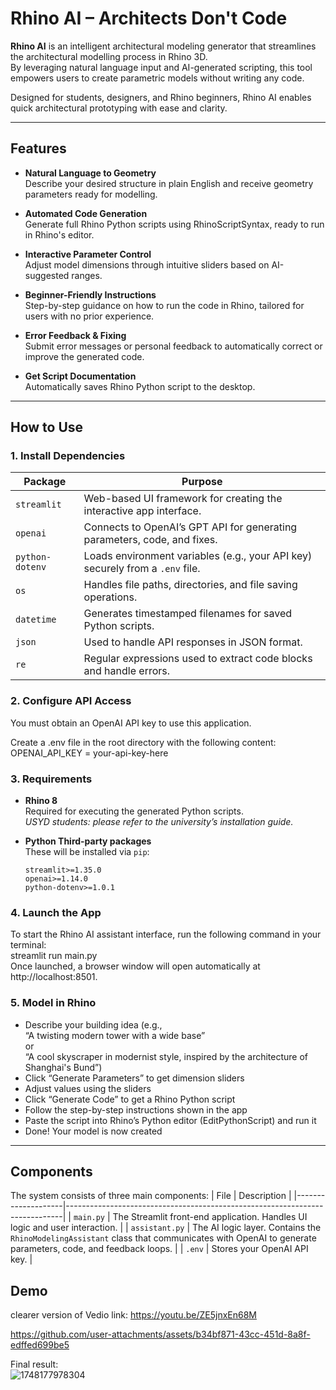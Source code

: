 # Rhino AI – Architects Don't Code

**Rhino AI** is an intelligent architectural modeling generator that streamlines the architectural modelling process in Rhino 3D.  
By leveraging natural language input and AI-generated scripting, this tool empowers users to create parametric models without writing any code.

Designed for students, designers, and Rhino beginners, Rhino AI enables quick architectural prototyping with ease and clarity.

---

##  Features

- **Natural Language to Geometry**  
  Describe your desired structure in plain English and receive geometry parameters ready for modelling.

- **Automated Code Generation**  
  Generate full Rhino Python scripts using RhinoScriptSyntax, ready to run in Rhino's editor.

- **Interactive Parameter Control**  
  Adjust model dimensions through intuitive sliders based on AI-suggested ranges.

- **Beginner-Friendly Instructions**  
  Step-by-step guidance on how to run the code in Rhino, tailored for users with no prior experience.

- **Error Feedback & Fixing**  
  Submit error messages or personal feedback to automatically correct or improve the generated code.

- **Get Script Documentation**  
  Automatically saves Rhino Python script to the desktop.
  
---

##  How to Use

### 1. Install Dependencies
| Package         | Purpose                                                                       |
| --------------- | ----------------------------------------------------------------------------- |
| `streamlit`     | Web-based UI framework for creating the interactive app interface.            |
| `openai`        | Connects to OpenAI’s GPT API for generating parameters, code, and fixes.      |
| `python-dotenv` | Loads environment variables (e.g., your API key) securely from a `.env` file. |
| `os`            | Handles file paths, directories, and file saving operations.                  |
| `datetime`      | Generates timestamped filenames for saved Python scripts.                     |
| `json`          | Used to handle API responses in JSON format.                                  |
| `re`            | Regular expressions used to extract code blocks and handle errors.            |

### 2. Configure API Access  
You must obtain an OpenAI API key to use this application. 

Create a .env file in the root directory with the following content:  
OPENAI_API_KEY = your-api-key-here

### 3. Requirements

- **Rhino 8**  
  Required for executing the generated Python scripts.  
  _USYD students: please refer to the university’s installation guide._

- **Python Third-party packages**  
  These will be installed via `pip`:

  ```text
  streamlit>=1.35.0
  openai>=1.14.0
  python-dotenv>=1.0.1  

### 4. Launch the App  
To start the Rhino AI assistant interface, run the following command in your terminal:  
streamlit run main.py  
Once launched, a browser window will open automatically at http://localhost:8501.  

### 5. Model in Rhino  
- Describe your building idea (e.g.,  
“A twisting modern tower with a wide base”  
or  
“A cool skyscraper in modernist style, inspired by the architecture of Shanghai's Bund”)    
- Click “Generate Parameters” to get dimension sliders  
- Adjust values using the sliders  
- Click “Generate Code” to get a Rhino Python script  
- Follow the step-by-step instructions shown in the app  
- Paste the script into Rhino’s Python editor (EditPythonScript) and run it  
- Done! Your model is now created  

---

##  Components

The system consists of three main components:
| File               | Description                                                                 |
|--------------------|-----------------------------------------------------------------------------|
| `main.py`          | The Streamlit front-end application. Handles UI logic and user interaction. |
| `assistant.py`     | The AI logic layer. Contains the `RhinoModelingAssistant` class that communicates with OpenAI to generate parameters, code, and feedback loops. |
| `.env`             | Stores your OpenAI API key.                |

##  Demo  
clearer version of Vedio link:  https://youtu.be/ZE5jnxEn68M   


https://github.com/user-attachments/assets/b34bf871-43cc-451d-8a8f-edffed699be5


Final result:   
![1748177978304](https://github.com/user-attachments/assets/27867fd4-4826-431e-a6c7-781d3abd5be2)





